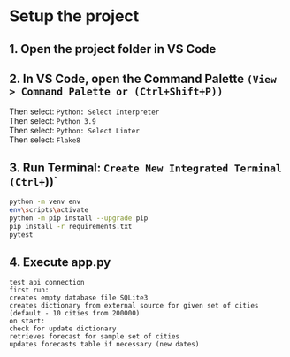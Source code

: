 # Setup the project

## 1. Open the project folder in VS Code

## 2. In VS Code, open the Command Palette `(View > Command Palette or (Ctrl+Shift+P))`

Then select: `Python: Select Interpreter`  
Then select: `Python 3.9`  
Then select: `Python: Select Linter`  
Then select: `Flake8`

## 3. Run Terminal: `Create New Integrated Terminal (Ctrl+`))`  

``` bash
python -m venv env
env\scripts\activate
python -m pip install --upgrade pip
pip install -r requirements.txt
pytest
```

## 4. Execute app.py

``` 
test api connection
first run:
creates empty database file SQLite3
creates dictionary from external source for given set of cities (default - 10 cities from 200000)
on start:
check for update dictionary
retrieves forecast for sample set of cities
updates forecasts table if necessary (new dates)

```


